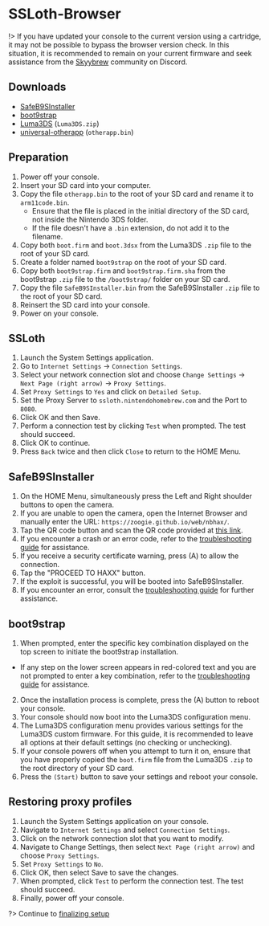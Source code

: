 # SSLoth-Browser

!> If you have updated your console to the current version using a cartridge, it may not be possible to bypass the browser version check. In this situation, it is recommended to remain on your current firmware and seek assistance from the [Skyybrew](https://discord.gg/cysxUu7J3E) community on Discord.

## Downloads
- [SafeB9SInstaller](https://github.com/d0k3/SafeB9SInstaller/releases/download/v0.0.7/SafeB9SInstaller-20170605-122940.zip)
- [boot9strap](https://github.com/SciresM/boot9strap/releases/download/1.4/boot9strap-1.4.zip)
- [Luma3DS](https://github.com/LumaTeam/Luma3DS/releases/latest) (`Luma3DS.zip`)
- [universal-otherapp](https://github.com/TuxSH/universal-otherapp/releases/latest) (`otherapp.bin`)

## Preparation
1. Power off your console.
2. Insert your SD card into your computer.
3. Copy the file `otherapp.bin` to the root of your SD card and rename it to `arm11code.bin`.
   - Ensure that the file is placed in the initial directory of the SD card, not inside the Nintendo 3DS folder.
   - If the file doesn't have a `.bin` extension, do not add it to the filename.
4. Copy both `boot.firm` and `boot.3dsx` from the Luma3DS `.zip` file to the root of your SD card.
5. Create a folder named `boot9strap` on the root of your SD card.
6. Copy both `boot9strap.firm` and `boot9strap.firm.sha` from the boot9strap `.zip` file to the `/boot9strap/` folder on your SD card.
7. Copy the file `SafeB9SInstaller.bin` from the SafeB9SInstaller `.zip` file to the root of your SD card.
8. Reinsert the SD card into your console.
9. Power on your console.

## SSLoth
1. Launch the System Settings application.
2. Go to `Internet Settings` -> `Connection Settings`.
3. Select your network connection slot and choose `Change Settings` -> `Next Page (right arrow)` -> `Proxy Settings`.
4. Set `Proxy Settings` to `Yes` and click on `Detailed Setup`.
5. Set the Proxy Server to `ssloth.nintendohomebrew.com` and the Port to `8080`.
6. Click OK and then Save.
7. Perform a connection test by clicking `Test` when prompted. The test should succeed.
8. Click OK to continue.
9. Press `Back` twice and then click `Close` to return to the HOME Menu.

## SafeB9SInstaller
1. On the HOME Menu, simultaneously press the Left and Right shoulder buttons to open the camera.
2. If you are unable to open the camera, open the Internet Browser and manually enter the URL: `https://zoogie.github.io/web/nbhax/`.
3. Tap the QR code button and scan the QR code provided at [this link](http://api.qrserver.com/v1/create-qr-code/?color=000000&bgcolor=FFFFFF&data=https%3A%2F%2Fzoogie.github.io%2Fweb%2Fnbhax&qzone=1&margin=0&size=400x400&ecc=L).
4. If you encounter a crash or an error code, refer to the [troubleshooting guide](placeholder) for assistance.
5. If you receive a security certificate warning, press (A) to allow the connection.
6. Tap the "PROCEED TO HAXX" button.
7. If the exploit is successful, you will be booted into SafeB9SInstaller.
8. If you encounter an error, consult the [troubleshooting guide](placeholder) for further assistance.

## boot9strap
1. When prompted, enter the specific key combination displayed on the top screen to initiate the boot9strap installation.
  - If any step on the lower screen appears in red-colored text and you are not prompted to enter a key combination, refer to the [troubleshooting guide](placeholder) for assistance.
2. Once the installation process is complete, press the (A) button to reboot your console.
3. Your console should now boot into the Luma3DS configuration menu.
4. The Luma3DS configuration menu provides various settings for the Luma3DS custom firmware. For this guide, it is recommended to leave all options at their default settings (no checking or unchecking).
5. If your console powers off when you attempt to turn it on, ensure that you have properly copied the `boot.firm` file from the Luma3DS `.zip` to the root directory of your SD card.
6. Press the `(Start)` button to save your settings and reboot your console.

## Restoring proxy profiles
1. Launch the System Settings application on your console.
2. Navigate to `Internet Settings` and select `Connection Settings`.
3. Click on the network connection slot that you want to modify.
4. Navigate to Change Settings, then select `Next Page (right arrow)` and choose `Proxy Settings`.
5. Set `Proxy Settings` to `No`.
6. Click OK, then select Save to save the changes.
7. When prompted, click `Test` to perform the connection test. The test should succeed.
8. Finally, power off your console.

?> Continue to [finalizing setup](finalizing)
